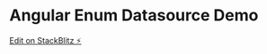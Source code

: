 # Angular Enum Datasource Demo

[Edit on StackBlitz ⚡️](https://stackblitz.com/edit/angular-enum-datasource-demo)
